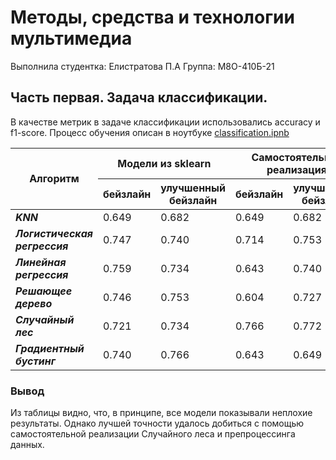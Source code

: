 # Методы, средства и технологии мультимедиа

Выполнила студентка: Елистратова П.А 
Группа: М8О-410Б-21

## Часть первая. Задача классификации.

В качестве метрик в задаче классификации использовались accuracy и f1-score. Процесс обучения описан в ноутбуке [classification.ipnb](classification.ipynb)

<table>
    <thead>
        <tr>
            <th rowspan=2>Алгоритм</th>
            <th colspan=2>Модели из sklearn</th>
            <th colspan=2>Самостоятельная реализация</th>
        </tr>
        <tr>
            <th>бейзлайн</th>
            <th>улучшенный бейзлайн</th>
            <th>бейзлайн</th>
            <th>улучшенный бейзлайн</th>
        </tr>
    </thead>
    <tbody>
        <tr>
            <td><b><i>KNN</i></b></td>
            <td>0.649</td>
            <td>0.682</td>
            <td>0.649</td>
            <td>0.682</td>
        </tr>
        <tr>
            <td><b><i>Логистическая регрессия</i></b></td>
            <td>0.747</td>
            <td>0.740</td>
            <td>0.714</td>
            <td>0.753</td>
        </tr>
        <tr>
            <td><b><i>Линейная регрессия</i></b></td>
            <td>0.759</td>
            <td>0.734</td>
            <td>0.643</td>
            <td>0.740</td>
        </tr>
        <tr>
            <td><b><i>Решающее дерево</i></b></td>
            <td>0.746</td>
            <td>0.753</td>
            <td>0.604</td>
            <td>0.727</td>
        </tr>
        <tr>
            <td><b><i>Случайный лес</i></b></td>
            <td>0.721</td>
            <td>0.734</td>
            <td>0.766</td>
            <td>0.772</td>
        </tr>
        <tr>
            <td><b><i>Градиентный бустинг</i></b></td>
            <td>0.740</td>
            <td>0.766</td>
            <td>0.643</td>
            <td>0.649</td>
        </tr>
    </tbody>
</table>

### Вывод
Из таблицы видно, что, в принципе, все модели показывали неплохие результаты. Однако лучшей точности удалось добиться с помощью самостоятельной реализации Случайного леса и препроцессинга данных.